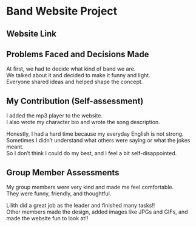 # Band Website Project

## Website Link  


## Problems Faced and Decisions Made  
At first, we had to decide what kind of band we are.  
We talked about it and decided to make it funny and light.  
Everyone shared ideas and helped shape the concept.

## My Contribution (Self-assessment)  
I added the mp3 player to the website.  
I also wrote my character bio and wrote the song description.

Honestly, I had a hard time because my everyday English is not strong.  
Sometimes I didn’t understand what others were saying or what the jokes meant.  
So I don’t think I could do my best, and I feel a bit self-disappointed.

## Group Member Assessments  
My group members were very kind and made me feel comfortable.  
They were funny, friendly, and thoughtful.

Lilith did a great job as the leader and finished many tasks!!  
Other members made the design, added images like JPGs and GIFs, and made the website fun to look at!!

